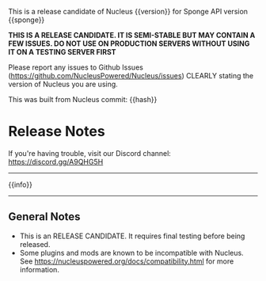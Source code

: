 This is a release candidate of Nucleus {{version}} for Sponge API version {{sponge}} 

**THIS IS A RELEASE CANDIDATE. IT IS SEMI-STABLE BUT MAY CONTAIN A FEW ISSUES. DO NOT USE ON PRODUCTION SERVERS WITHOUT USING IT ON A TESTING SERVER FIRST**

Please report any issues to Github Issues (https://github.com/NucleusPowered/Nucleus/issues) CLEARLY stating the version of Nucleus you are using.

This was built from Nucleus commit: {{hash}}

# Release Notes

If you're having trouble, visit our Discord channel: https://discord.gg/A9QHG5H

---

{{info}}

---

## General Notes

* This is an RELEASE CANDIDATE. It requires final testing before being released.
* Some plugins and mods are known to be incompatible with Nucleus. See https://nucleuspowered.org/docs/compatibility.html for more information.